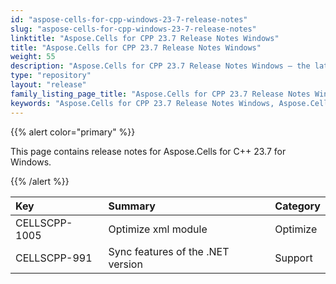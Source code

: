 ```yaml
---
id: "aspose-cells-for-cpp-windows-23-7-release-notes"
slug: "aspose-cells-for-cpp-windows-23-7-release-notes"
linktitle: "Aspose.Cells for CPP 23.7 Release Notes Windows"
title: "Aspose.Cells for CPP 23.7 Release Notes Windows"
weight: 55
description: "Aspose.Cells for CPP 23.7 Release Notes Windows – the latest enhancements, new features, and fixes."
type: "repository"
layout: "release"
family_listing_page_title: "Aspose.Cells for CPP 23.7 Release Notes Windows"
keywords: "Aspose.Cells for CPP 23.7 Release Notes Windows, Aspose.Cells for CPP 23.7 Windows updates and fixes"
---
```


{{% alert color="primary" %}}

This page contains release notes for Aspose.Cells for C++ 23.7 for Windows.

{{% /alert %}}

|**Key**|**Summary**|**Category**|
| :- | :- | :- |
|CELLSCPP-1005|Optimize xml module|Optimize
|CELLSCPP-991|Sync features of the .NET version|Support
